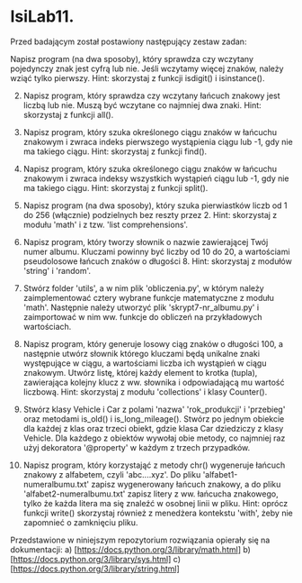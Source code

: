 # IsiLab11.
Przed badającym został postawiony następujący zestaw zadan: 

Napisz program (na dwa sposoby), który sprawdza czy wczytany pojedynczy znak jest cyfrą lub nie.
    Jeśli wczytamy więcej znaków, należy wziąć tylko pierwszy.
   Hint: skorzystaj z funkcji isdigit() i isinstance().

2. Napisz program, który sprawdza czy wczytany łańcuch znakowy jest liczbą lub nie. 
   Muszą być wczytane co najmniej dwa znaki.
   Hint: skorzystaj z funkcji all().
   
3. Napisz program, który szuka określonego ciągu znaków w łańcuchu znakowym i zwraca indeks pierwszego wystąpienia ciągu lub -1, gdy nie ma takiego ciągu.
   Hint: skorzystaj z funkcji find().

4. Napisz program, który szuka określonego ciągu znaków w łańcuchu znakowym i zwraca indeksy wszystkich wystąpień ciągu lub -1, gdy nie ma takiego ciągu.
   Hint: skorzystaj z funkcji split().

5. Napisz program (na dwa sposoby), który szuka pierwiastków liczb od 1 do 256 (włącznie) podzielnych bez reszty przez 2.
   Hint: skorzystaj z modułu 'math' i z tzw. 'list comprehensions'.	

6. Napisz program, który tworzy słownik o nazwie zawierającej Twój numer albumu.
   Kluczami powinny być liczby od 10 do 20, a wartościami pseudolosowe łańcuch znaków o długości 8.
   Hint: skorzystaj z modułów 'string' i 'random'.

7. Stwórz folder 'utils', a w nim plik 'obliczenia.py', w którym należy zaimplementować cztery wybrane funkcje matematyczne z modułu 'math'. 
   Następnie należy utworzyć plik 'skrypt7-nr_albumu.py' i zaimportować w nim ww. funkcje do obliczeń na przykładowych wartościach.
   
8. Napisz program, który generuje losowy ciąg znaków o długości 100, a następnie utwórz słownik którego kluczami będą unikalne znaki występujące w ciągu,
   a wartościami liczba ich wystąpień w ciągu znakowym. Utwórz listę, której każdy element to krotka (tupla), zawierająca kolejny klucz z ww. słownika i odpowiadającą mu wartość liczbową.
   Hint: skorzystaj z modułu 'collections' i klasy Counter().
   
9. Stwórz klasy Vehicle i Car z polami 'nazwa' 'rok_produkcji' i 'przebieg' oraz metodami is_old() i is_long_mileage().
   Stwórz po jednym obiekcie dla każdej z klas oraz trzeci obiekt, gdzie klasa Car dziedziczy z klasy Vehicle.
   Dla każdego z obiektów wywołaj obie metody, co najmniej raz użyj dekoratora '@property' w każdym z trzech przypadków.
   
10. Napisz program, który korzystająć z metody chr() wygeneruje łańcuch znakowy z alfabetem, czyli 'abc....xyz'. 
    Do pliku 'alfabet1-numeralbumu.txt' zapisz wygenerowany łańcuch znakowy, a do pliku 'alfabet2-numeralbumu.txt' zapisz litery z ww. łańcucha znakowego, 
    tylko że każda litera ma się znaleźć w osobnej linii w pliku.
    Hint: oprócz funkcji write() skorzystaj również z menedżera kontekstu 'with', żeby nie zapomnieć o zamknięciu pliku.  
    
    
Przedstawione w niniejszym repozytorium rozwiązania opierały się na dokumentacji:
a) [https://docs.python.org/3/library/math.html]
b) [https://docs.python.org/3/library/sys.html]
c) [https://docs.python.org/3/library/string.html]
